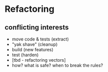 # Refactoring

## conflicting interests

* move code & tests \(extract\)
* "yak shave"       \(cleanup\)
* build             \(new features\)
* test \(harden\)
* \[tbd - refactoring vectors\]
* how? what is safe? when to break the rules?

